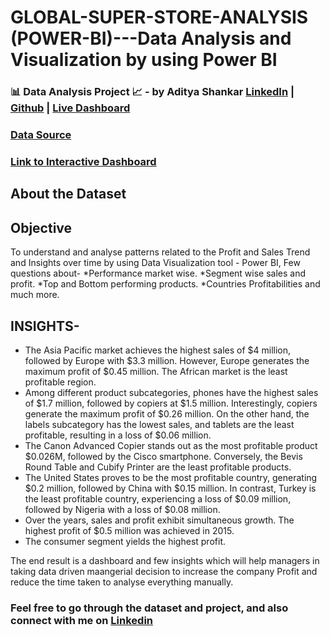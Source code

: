 # GLOBAL-SUPER-STORE-ANALYSIS (POWER-BI)---Data Analysis and Visualization by using Power BI

### 📊 Data Analysis Project 📈 - by Aditya Shankar [LinkedIn](https://www.linkedin.com/in/aditya-shankar-076152169/) | [Github](https://github.com/adityashankar28) | [Live Dashboard](https://www.novypro.com/profile_projects/adityashankar)

### [Data Source](https://powerbidocs.com/wp-content/uploads/2021/01/global_superstore_2016.xlsx)

### [Link to Interactive Dashboard](https://www.novypro.com/profile_projects/adityashankar)

## About the Dataset
## Objective 
To understand and analyse patterns related to the Profit and Sales Trend and Insights over time by using Data Visualization tool - Power BI,
Few questions about-
*Performance market wise.
*Segment wise sales and profit.
*Top and Bottom performing products.
*Countries Profitabilities and much more.

## INSIGHTS-
* The Asia Pacific market achieves the highest sales of $4 million, followed by Europe with $3.3 million. However, Europe generates 
   the maximum profit of $0.45 million. The African market is the least profitable region.
* Among different product subcategories, phones have the highest sales of $1.7 million, followed by copiers at $1.5 million. 
   Interestingly, copiers generate the maximum profit of $0.26 million. On the other hand, the labels subcategory has the lowest sales, 
   and tablets are the least profitable, resulting in a loss of $0.06 million.
* The Canon Advanced Copier stands out as the most profitable product $0.026M, followed by the Cisco smartphone. 
   Conversely, the Bevis Round Table and Cubify Printer are the least profitable products.
* The United States proves to be the most profitable country, generating $0.2 million, followed by China with $0.15 million. In contrast, 
   Turkey is the least profitable country, experiencing a loss of $0.09 million, followed by Nigeria with a loss of $0.08 million.
* Over the years, sales and profit exhibit simultaneous growth. The highest profit of $0.5 million was achieved in 
   2015.
* The consumer segment yields the highest profit.



The end result is a dashboard and few insights which will help managers in taking data driven maangerial decision to increase the company Profit and reduce the time taken to analyse everything manually.

### Feel free to go through the dataset and project, and also connect with me on [Linkedin](https://www.linkedin.com/in/aditya-shankar-076152169/)
